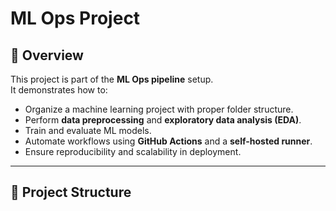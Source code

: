 # ML Ops Project

## 📌 Overview
This project is part of the **ML Ops pipeline** setup.  
It demonstrates how to:
- Organize a machine learning project with proper folder structure.
- Perform **data preprocessing** and **exploratory data analysis (EDA)**.
- Train and evaluate ML models.
- Automate workflows using **GitHub Actions** and a **self-hosted runner**.
- Ensure reproducibility and scalability in deployment.

---

## 📂 Project Structure
